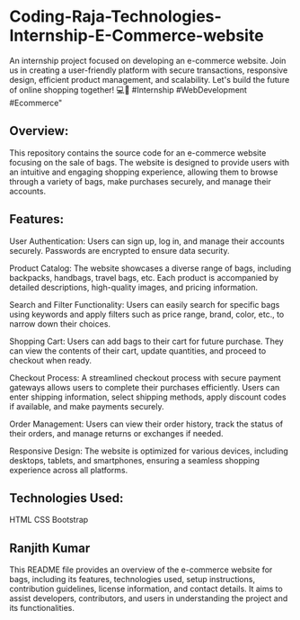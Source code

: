 # Coding-Raja-Technologies-Internship-E-Commerce-website
An internship project focused on developing an e-commerce website. Join us in creating a user-friendly platform with secure transactions, responsive design, efficient product management, and scalability. Let's build the future of online shopping together! 💻🛒 #Internship #WebDevelopment #Ecommerce"

## Overview:

This repository contains the source code for an e-commerce website focusing on the sale of bags. The website is designed to provide users with an intuitive and engaging shopping experience, allowing them to browse through a variety of bags, make purchases securely, and manage their accounts.

## Features:

User Authentication: Users can sign up, log in, and manage their accounts securely. Passwords are encrypted to ensure data security.

Product Catalog: The website showcases a diverse range of bags, including backpacks, handbags, travel bags, etc. Each product is accompanied by detailed descriptions, high-quality images, and pricing information.

Search and Filter Functionality: Users can easily search for specific bags using keywords and apply filters such as price range, brand, color, etc., to narrow down their choices.

Shopping Cart: Users can add bags to their cart for future purchase. They can view the contents of their cart, update quantities, and proceed to checkout when ready.

Checkout Process: A streamlined checkout process with secure payment gateways allows users to complete their purchases efficiently. Users can enter shipping information, select shipping methods, apply discount codes if available, and make payments securely.

Order Management: Users can view their order history, track the status of their orders, and manage returns or exchanges if needed.

Responsive Design: The website is optimized for various devices, including desktops, tablets, and smartphones, ensuring a seamless shopping experience across all platforms.

## Technologies Used:

HTML
CSS 
Bootstrap

## Ranjith Kumar

This README file provides an overview of the e-commerce website for bags, including its features, technologies used, setup instructions, contribution guidelines, license information, and contact details. It aims to assist developers, contributors, and users in understanding the project and its functionalities.

